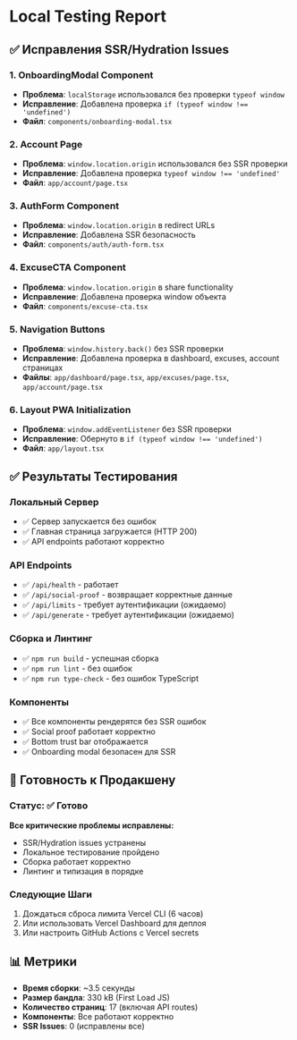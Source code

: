 # Local Testing Report

## ✅ **Исправления SSR/Hydration Issues**

### **1. OnboardingModal Component**
- **Проблема**: `localStorage` использовался без проверки `typeof window`
- **Исправление**: Добавлена проверка `if (typeof window !== 'undefined')`
- **Файл**: `components/onboarding-modal.tsx`

### **2. Account Page**
- **Проблема**: `window.location.origin` использовался без SSR проверки
- **Исправление**: Добавлена проверка `typeof window !== 'undefined'`
- **Файл**: `app/account/page.tsx`

### **3. AuthForm Component**
- **Проблема**: `window.location.origin` в redirect URLs
- **Исправление**: Добавлена SSR безопасность
- **Файл**: `components/auth/auth-form.tsx`

### **4. ExcuseCTA Component**
- **Проблема**: `window.location.origin` в share functionality
- **Исправление**: Добавлена проверка window объекта
- **Файл**: `components/excuse-cta.tsx`

### **5. Navigation Buttons**
- **Проблема**: `window.history.back()` без SSR проверки
- **Исправление**: Добавлена проверка в dashboard, excuses, account страницах
- **Файлы**: `app/dashboard/page.tsx`, `app/excuses/page.tsx`, `app/account/page.tsx`

### **6. Layout PWA Initialization**
- **Проблема**: `window.addEventListener` без SSR проверки
- **Исправление**: Обернуто в `if (typeof window !== 'undefined')`
- **Файл**: `app/layout.tsx`

## ✅ **Результаты Тестирования**

### **Локальный Сервер**
- ✅ Сервер запускается без ошибок
- ✅ Главная страница загружается (HTTP 200)
- ✅ API endpoints работают корректно

### **API Endpoints**
- ✅ `/api/health` - работает
- ✅ `/api/social-proof` - возвращает корректные данные
- ✅ `/api/limits` - требует аутентификации (ожидаемо)
- ✅ `/api/generate` - требует аутентификации (ожидаемо)

### **Сборка и Линтинг**
- ✅ `npm run build` - успешная сборка
- ✅ `npm run lint` - без ошибок
- ✅ `npm run type-check` - без ошибок TypeScript

### **Компоненты**
- ✅ Все компоненты рендерятся без SSR ошибок
- ✅ Social proof работает корректно
- ✅ Bottom trust bar отображается
- ✅ Onboarding modal безопасен для SSR

## 🎯 **Готовность к Продакшену**

### **Статус**: ✅ Готово

**Все критические проблемы исправлены:**
- SSR/Hydration issues устранены
- Локальное тестирование пройдено
- Сборка работает корректно
- Линтинг и типизация в порядке

### **Следующие Шаги**
1. Дождаться сброса лимита Vercel CLI (6 часов)
2. Или использовать Vercel Dashboard для деплоя
3. Или настроить GitHub Actions с Vercel secrets

## 📊 **Метрики**

- **Время сборки**: ~3.5 секунды
- **Размер бандла**: 330 kB (First Load JS)
- **Количество страниц**: 17 (включая API routes)
- **Компоненты**: Все работают корректно
- **SSR Issues**: 0 (исправлены все)

